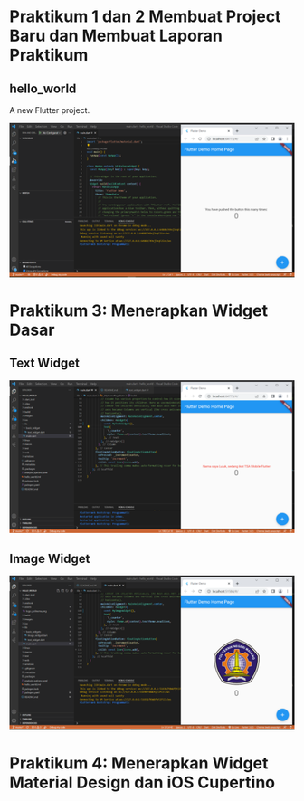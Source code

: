 # Praktikum 1 dan 2 Membuat Project Baru dan Membuat Laporan Praktikum

## hello_world

A new Flutter project.

![Screenshoot hello_world](images/01.PNG)

# Praktikum 3: Menerapkan Widget Dasar

## Text Widget

![Screenshoot text_widget](images/text_widget.PNG)

## Image Widget

![Screenshoot image_widget](images/image_widget.PNG)

# Praktikum 4: Menerapkan Widget Material Design dan iOS Cupertino